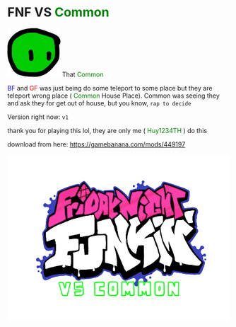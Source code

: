 # FNF VS <span style="color:green;font-weight:700"> Common </span>
![](./art/icon-common.png)
That <span style="color:green"> Common </span>

<span style="color:blue"> BF </span> and <span style="color:red"> GF </span> was just being do some teleport to some place but they are teleport wrong place (<span style="color:green"> Common </span> House Place). Common was seeing they and ask they for get out of house, but you know, `rap to decide`

Version right now: `v1`

thank you for playing this lol, they are only me (<span style="color:green"> Huy1234TH </span>) do this

download from here: https://gamebanana.com/mods/449197

![](./art/logo.png)